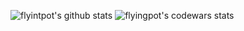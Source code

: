 ![flyintpot's github stats](https://github-readme-stats.vercel.app/api?username=flyingpot&show_icons=true)
![flyingpot's codewars stats](https://readme-stat.herokuapp.com/api?username=flyingpot)

